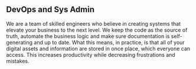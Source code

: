 ## DevOps and Sys Admin

We are a team of skilled engineers who believe in creating systems that elevate your business to the next level. We keep the code as the source of truth, automate the business logic and make sure documentation is self-generating and up to date. What this means, in practice, is that all of your digital assets and information are stored in once place, which everyone can access. This increases productivity while decreasing frustrations and mistakes.
